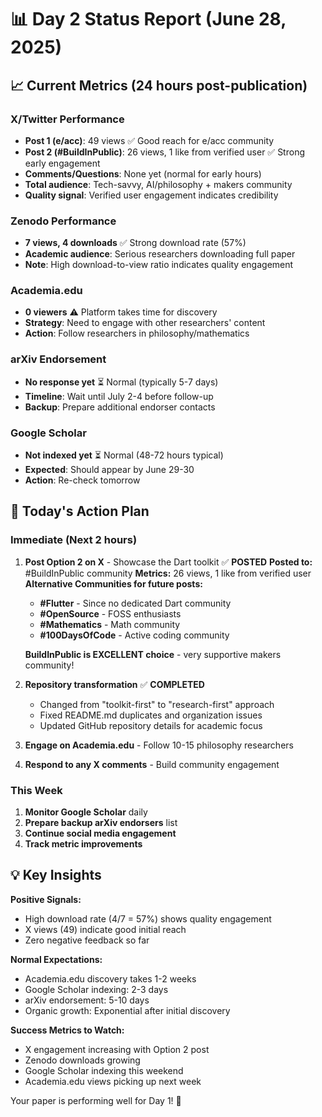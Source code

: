 # 📊 Day 2 Status Report (June 28, 2025)

## 📈 Current Metrics (24 hours post-publication)

### X/Twitter Performance

- **Post 1 (e/acc)**: 49 views ✅ Good reach for e/acc community
- **Post 2 (#BuildInPublic)**: 26 views, 1 like from verified user ✅ Strong early engagement
- **Comments/Questions**: None yet (normal for early hours)
- **Total audience**: Tech-savvy, AI/philosophy + makers community
- **Quality signal**: Verified user engagement indicates credibility

### Zenodo Performance

- **7 views, 4 downloads** ✅ Strong download rate (57%)
- **Academic audience**: Serious researchers downloading full paper
- **Note**: High download-to-view ratio indicates quality engagement

### Academia.edu

- **0 viewers** ⚠️ Platform takes time for discovery
- **Strategy**: Need to engage with other researchers' content
- **Action**: Follow researchers in philosophy/mathematics

### arXiv Endorsement

- **No response yet** ⏳ Normal (typically 5-7 days)
- **Timeline**: Wait until July 2-4 before follow-up
- **Backup**: Prepare additional endorser contacts

### Google Scholar

- **Not indexed yet** ⏳ Normal (48-72 hours typical)
- **Expected**: Should appear by June 29-30
- **Action**: Re-check tomorrow

## 🎯 Today's Action Plan

### Immediate (Next 2 hours)

1. **Post Option 2 on X** - Showcase the Dart toolkit ✅ **POSTED**
   **Posted to:** #BuildInPublic community
   **Metrics:** 26 views, 1 like from verified user
   **Alternative Communities for future posts:**

   - **#Flutter** - Since no dedicated Dart community
   - **#OpenSource** - FOSS enthusiasts
   - **#Mathematics** - Math community
   - **#100DaysOfCode** - Active coding community

   **BuildInPublic is EXCELLENT choice** - very supportive makers community!

2. **Repository transformation** ✅ **COMPLETED**

   - Changed from "toolkit-first" to "research-first" approach
   - Fixed README.md duplicates and organization issues
   - Updated GitHub repository details for academic focus

3. **Engage on Academia.edu** - Follow 10-15 philosophy researchers
4. **Respond to any X comments** - Build community engagement

### This Week

1. **Monitor Google Scholar** daily
2. **Prepare backup arXiv endorsers** list
3. **Continue social media engagement**
4. **Track metric improvements**

## 💡 Key Insights

**Positive Signals:**

- High download rate (4/7 = 57%) shows quality engagement
- X views (49) indicate good initial reach
- Zero negative feedback so far

**Normal Expectations:**

- Academia.edu discovery takes 1-2 weeks
- Google Scholar indexing: 2-3 days
- arXiv endorsement: 5-10 days
- Organic growth: Exponential after initial discovery

**Success Metrics to Watch:**

- X engagement increasing with Option 2 post
- Zenodo downloads growing
- Google Scholar indexing this weekend
- Academia.edu views picking up next week

Your paper is performing well for Day 1! 🚀
